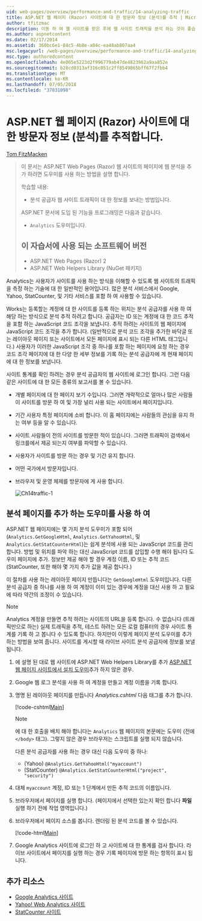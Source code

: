 ```yaml
---
uid: web-pages/overview/performance-and-traffic/14-analyzing-traffic
title: ASP.NET 웹 페이지 (Razor) 사이트에 대 한 방문자 정보 (분석)를 추적 | Microsoft Docs
author: tfitzmac
description: 이동 하 여 웹 사이트를 받은 후에 웹 사이트 트래픽을 분석 하는 것이 좋습니다.
ms.author: aspnetcontent
ms.date: 02/17/2014
ms.assetid: 360bc6e1-84c5-4b8e-a84c-ea48ab807aa4
msc.legacyurl: /web-pages/overview/performance-and-traffic/14-analyzing-traffic
msc.type: authoredcontent
ms.openlocfilehash: 4e065e5223d2f996779ab47de4823962a9aa852e
ms.sourcegitcommit: b28cd0313af316c051c2ff8549865bff67f2fbb4
ms.translationtype: MT
ms.contentlocale: ko-KR
ms.lasthandoff: 07/05/2018
ms.locfileid: "37831098"
---
```

<a name="tracking-visitor-information-analytics-for-an-aspnet-web-pages-razor-site"></a>ASP.NET 웹 페이지 (Razor) 사이트에 대 한 방문자 정보 (분석)를 추적합니다.
====================
[Tom FitzMacken](https://github.com/tfitzmac)

> 이 문서는 ASP.NET Web Pages (Razor) 웹 사이트의 페이지에 웹 분석을 추가 하려면 도우미를 사용 하는 방법을 설명 합니다.
> 
> 학습할 내용:
> 
> - 분석 공급자 웹 사이트 트래픽이 대 한 정보를 보내는 방법입니다.
> 
> ASP.NET 문서에 도입 된 기능을 프로그래밍은 다음과 같습니다.
> 
> - `Analytics` 도우미입니다.
>   
> 
> ## <a name="software-versions-used-in-the-tutorial"></a>이 자습서에 사용 되는 소프트웨어 버전
> 
> 
> - ASP.NET Web Pages (Razor) 2
> - ASP.NET Web Helpers Library (NuGet 패키지)


Analytics는 사용자가 사이트를 사용 하는 방식을 이해할 수 있도록 웹 사이트의 트래픽을 측정 하는 기술에 대 한 일반적인 용어입니다. 많은 분석 서비스에서 Google, Yahoo, StatCounter, 및 기타 서비스를 포함 하 여 사용할 수 있습니다.

Works는 등록할는 계정에 대 한 사이트를 등록 하는 위치는 분석 공급자를 사용 하 여 해당 하는 방식으로 분석 추적 하려고 합니다. 공급자는 ID 또는 계정에 대 한 코드 추적을 포함 하는 JavaScript 코드 조각을 보냅니다. 추적 하려는 사이트의 웹 페이지에 JavaScript 코드 조각을 추가 합니다. (일반적으로 분석 코드 조각을 추가한 바닥글 또는 레이아웃 페이지 또는 사이트에서 모든 페이지에 표시 되는 다른 HTML 태그입니다.) 사용자가 이러한 JavaScript 조각 중 하나를 포함 하는 페이지에 요청 하는 경우 코드 조각 페이지에 대 한 다양 한 세부 정보를 기록 하는 분석 공급자에 게 현재 페이지에 대 한 정보를 보냅니다.

사이트 통계를 확인 하려는 경우 분석 공급자의 웹 사이트에 로그인 합니다. 그런 다음 같은 사이트에 대 한 모든 종류의 보고서를 볼 수 있습니다.

- 개별 페이지에 대 한 페이지 보기 수입니다. 그러면 개략적으로 얼마나 많은 사람들이 사이트를 방문 하 여 및 가장 널리 사용 되는 사이트에서 페이지입니다.
- 기간 사용자 특정 페이지에 소비 합니다. 이 홈 페이지에는 사람들의 관심을 유지 하는 여부 등을 알 수 있습니다.
- 사이트 사람들이 전의 사이트를 방문한 적이 있습니다. 그러면 트래픽이 검색에서 링크를에서 제공 되는지 여부를 파악할 수 있습니다.
- 사용자가 사이트를 방문 하는 경우 및 기간 유지 합니다.
- 어떤 국가에서 방문자입니다.
- 브라우저 및 운영 체제를 방문자에 게 사용 합니다.

    ![Ch14traffic-1](14-analyzing-traffic/_static/image1.jpg)

## <a name="using-a-helper-to-add-analytics-to-a-page"></a>분석 페이지를 추가 하는 도우미를 사용 하 여

ASP.NET 웹 페이지에는 몇 가지 분석 도우미가 포함 되어 (`Analytics.GetGoogleHtml`, `Analytics.GetYahooHtml`, 및 `Analytics.GetStatCounterHtml`)는 쉽게 분석에 사용 되는 JavaScript 코드를 관리 합니다. 방법 및 위치를 파악 하는 대신 JavaScript 코드를 삽입할 수행 해야 됩니다 도우미 페이지에 추가. 정보만 제공 해야 할 경우 계정 이름, ID 또는 추적 코드 (StatCounter, 또한 해야 몇 가지 추가 값을 제공 합니다.)

이 절차를 사용 하는 레이아웃 페이지 만듭니다는 `GetGoogleHtml` 도우미입니다. 다른 분석 공급자 중 하나를 사용 하 여 계정이 이미 있는 경우에 계정을 대신 사용 하 고 필요에 따라 약간의 조정이 수 있습니다.

> [!NOTE]
> Analytics 계정을 만들면 추적 하려는 사이트의 URL을 등록 합니다. 수 없습니다 (트래픽만으로 하는) 실제 트래픽을 추적, 테스트 하려는 모든 로컬 컴퓨터의 경우 사이트 통계를 기록 하 고 봅니다 수 있도록 합니다. 하지만이 이렇게 페이지 분석 도우미를 추가 하는 방법을 보여 줍니다. 사이트를 게시할 때 라이브 사이트 분석 공급자에 정보를 보낼 됩니다.


1. 에 설명 된 대로 웹 사이트에 ASP.NET Web Helpers Library를 추가 [ASP.NET 웹 페이지 사이트에서 설치 도우미](https://go.microsoft.com/fwlink/?LinkId=252372)추가 하지 않은 경우.
2. Google 웹 로그 분석을 사용 하 여 계정을 만들고 계정 이름을 기록 합니다.
3. 명명 된 레이아웃 페이지를 만듭니다 *Analytics.cshtml* 다음 태그를 추가 합니다.

    [!code-cshtml[Main](14-analyzing-traffic/samples/sample1.cshtml)]

    > [!NOTE]
    > 에 대 한 호출을 배치 해야 합니다는 `Analytics` 웹 페이지의 본문에는 도우미 (전에 `</body>` 태그). 그렇지 않은 경우 브라우저는 스크립트를 실행 되지 않습니다.

    다른 분석 공급자를 사용 하는 경우 대신 다음 도우미 중 하나:

    - (Yahoo) `@Analytics.GetYahooHtml("myaccount")`
    - (StatCounter) `@Analytics.GetStatCounterHtml("project", "security")`
4. 대체 `myaccount` 계정, ID 또는 1 단계에서 만든 추적 코드의 이름입니다.
5. 브라우저에서 페이지를 실행 합니다. (페이지에서 선택한 있는지 확인 합니다 **파일** 실행 하기 전에 작업 영역입니다.)
6. 브라우저에서 페이지 소스를 봅니다. 렌더링 된 분석 코드를 볼 수 있습니다.

    [!code-html[Main](14-analyzing-traffic/samples/sample2.html)]
7. Google Analytics 사이트에 로그인 하 고 사이트에 대 한 통계를 검사 합니다. 라이브 사이트에서 페이지를 실행 하는 경우 기록 페이지에 방문 하는 항목이 표시 됩니다.

<a id="Additional_Resources"></a>
## <a name="additional-resources"></a>추가 리소스

- [Google Analytics 사이트](https://www.google.com/analytics/)
- [Yahoo! Web Analytics 사이트](http://help.yahoo.com/l/us/yahoo/ywa/)
- [StatCounter 사이트](http://statcounter.com/)
